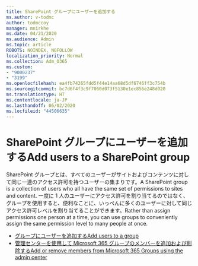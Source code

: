 ```yaml
---
title: SharePoint グループにユーザーを追加する
ms.author: v-todmc
author: todmccoy
manager: mnirkhe
ms.date: 04/21/2020
ms.audience: Admin
ms.topic: article
ROBOTS: NOINDEX, NOFOLLOW
localization_priority: Normal
ms.collection: Adm_O365
ms.custom:
- "9000237"
- "3199"
ms.openlocfilehash: ea4fb74365fdd5f44e14aa68d5df6746ff3c754b
ms.sourcegitcommit: bc7d6f4f3c9f7060d073f5130e1ec856e248d020
ms.translationtype: HT
ms.contentlocale: ja-JP
ms.lasthandoff: 06/02/2020
ms.locfileid: "44506635"
---
```

# <a name="add-users-to-a-sharepoint-group"></a><span data-ttu-id="7f236-102">SharePoint グループにユーザーを追加する</span><span class="sxs-lookup"><span data-stu-id="7f236-102">Add users to a SharePoint group</span></span>

<span data-ttu-id="7f236-103">SharePoint グループとは、すべてのユーザーがサイトおよびコンテンツに対して同じ一連のアクセス許可を持つユーザーの集まりです。</span><span class="sxs-lookup"><span data-stu-id="7f236-103">A SharePoint group is a collection of users who all have the same set of permissions to sites and content.</span></span> <span data-ttu-id="7f236-104">一度に 1 人のユーザーにアクセス許可を割り当てるのではなく、グループを使用すると、便利なことに、いっぺんに多くのユーザーに対して同じアクセス許可レベルを割り当てることができます。</span><span class="sxs-lookup"><span data-stu-id="7f236-104">Rather than assign permissions one person at a time, you can use groups to conveniently assign the same permission level to many people at once.</span></span>

- [<span data-ttu-id="7f236-105">グループにユーザーを追加する</span><span class="sxs-lookup"><span data-stu-id="7f236-105">Add users to a group</span></span>](https://docs.microsoft.com/sharepoint/customize-sharepoint-site-permissions#add-users-to-a-group)
- [<span data-ttu-id="7f236-106">管理センターを使用して Microsoft 365 グループのメンバーを追加および削除する</span><span class="sxs-lookup"><span data-stu-id="7f236-106">Add or remove members from Microsoft 365 Groups using the admin center</span></span>](https://docs.microsoft.com/microsoft-365/admin/create-groups/add-or-remove-members-from-groups)
